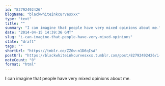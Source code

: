 ```yaml
---
id: "82792492426"
blogName: "blackwhiteinkcurvesxxx"
type: "text"
title: ""
summary: "I can imagine that people have very mixed opinions about me."
date: "2014-04-15 14:39:36 GMT"
slug: "i-can-imagine-that-people-have-very-mixed-opinions"
state: "draft"
tags: ""
shortUrl: "https://tmblr.co/ZZ0w-n1D6qIsA"
postUrl: "https://blackwhiteinkcurvesxxx.tumblr.com/post/82792492426/i-can-imagine-that-people-have-very-mixed-opinions"
noteCount: "0"
format: "html"
---
```


I can imagine that people have very mixed opinions about me.